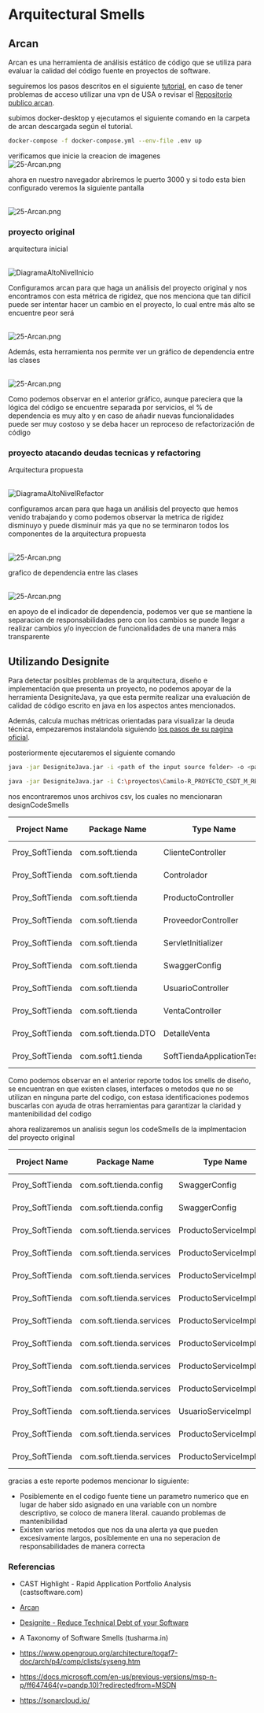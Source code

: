 
# Arquitectural Smells



## Arcan

Arcan es una herramienta de análisis estático de código que se utiliza para evaluar la calidad del código fuente en proyectos de software. 

seguiremos los pasos descritos en el siguiente [tutorial](https://docs.arcan.tech/2.9.0/get_started/), en caso de tener problemas de acceso utilizar una vpn de USA o revisar el [Repositorio publico  arcan](https://github.com/Arcan-Tech/arcan-trial/tree/main).

subimos docker-desktop y ejecutamos el siguiente comando en la carpeta de arcan descargada según el tutorial.


```bash
docker-compose -f docker-compose.yml --env-file .env up
```

verificamos que inicie la creacion de imagenes
<br/>
<img src="images/26-Arcan-0.png" alt="25-Arcan.png" style="max-width: 80%;max-width: 80%;">
<br/>

ahora en nuestro navegador abriremos le puerto 3000 y si todo esta bien configurado veremos la siguiente pantalla

<br/>
<img src="images/26-Arcan-1.png" alt="25-Arcan.png" style="max-width: 80%;max-width: 80%;">
<br/>

### proyecto original

arquitectura inicial

<br/>
<img src="images/00-DiagramaAltoNivelInicio.png" alt="DiagramaAltoNivelInicio" style="max-width: 80%;max-width: 80%;">
<br/>

Configuramos arcan para que haga un análisis del  proyecto original y nos encontramos con esta métrica de rigidez, que nos menciona que tan difícil puede ser intentar hacer un cambio en el proyecto, lo cual entre más alto se encuentre peor será

<br/>
<img src="images/26-Arcan-2.png" alt="25-Arcan.png" style="max-width: 80%;max-width: 80%;">
<br/>

Además, esta herramienta nos permite ver un gráfico de dependencia entre las clases



<br/>
<img src="images/26-Arcan-3.png" alt="25-Arcan.png" style="max-width: 80%;max-width: 80%;">
<br/>

Como podemos observar en el anterior gráfico, aunque pareciera que la lógica del código se encuentre separada por servicios, el % de dependencia es muy alto y en caso de añadir nuevas funcionalidades puede ser muy costoso y se deba hacer un reproceso de refactorización de código

### proyecto atacando deudas tecnicas y refactoring 

Arquitectura propuesta

<br/>
<img src="images/01-DiagramaAltoNivelRefactor.png" alt="DiagramaAltoNivelRefactor" style="max-width: 80%;max-width: 80%;">
<br/>

configuramos arcan para que haga un análisis del  proyecto que hemos venido trabajando y como podemos observar la metrica de rigidez disminuyo y puede disminuir más ya que no se terminaron todos los componentes de la arquitectura propuesta

<br/>
<img src="images/26-Arcan-4.png" alt="25-Arcan.png" style="max-width: 80%;max-width: 80%;">
<br/>

grafico de dependencia entre las clases

<br/>
<img src="images/26-Arcan-5.png" alt="25-Arcan.png" style="max-width: 80%;max-width: 80%;">
<br/>

en apoyo de el indicador de dependencia, podemos ver que se mantiene la separacion de responsabilidades pero con los cambios se puede llegar a realizar cambios y/o inyeccion de funcionalidades de una manera más transparente

## Utilizando Designite 

Para detectar posibles problemas de la arquitectura, diseño e implementación que presenta un proyecto, no podemos apoyar de la herramienta DesigniteJava, ya que esta permite realizar una evaluación de calidad de código escrito en java en los aspectos antes mencionados. 

Además,  calcula muchas métricas orientadas para visualizar la deuda técnica, empezaremos instalandola siguiendo [los pasos de su pagina oficial](https://www.designite-tools.com/docs/getting_started.html).

posteriormente ejecutaremos el siguiente comando

```bash
java -jar DesigniteJava.jar -i <path of the input source folder> -o <path of the output folder>

java -jar DesigniteJava.jar -i C:\proyectos\Camilo-R_PROYECTO_CSDT_M_REFACTOR-\Proy_SoftTienda\src -o C:\proyectos\Camilo-R_PROYECTO_CSDT_M_REFACTOR-\report_designite
```


nos encontraremos unos archivos csv, los cuales no mencionaran designCodeSmells 

| Project Name   | Package Name    | Type Name             | Code Smell           |
|----------------|-----------------|-----------------------|----------------------|
| Proy_SoftTienda | com.soft.tienda | ClienteController     | Unutilized Abstraction |
| Proy_SoftTienda | com.soft.tienda | Controlador           | Unutilized Abstraction |
| Proy_SoftTienda | com.soft.tienda | ProductoController    | Unutilized Abstraction |
| Proy_SoftTienda | com.soft.tienda | ProveedorController   | Unutilized Abstraction |
| Proy_SoftTienda | com.soft.tienda | ServletInitializer    | Unutilized Abstraction |
| Proy_SoftTienda | com.soft.tienda | SwaggerConfig         | Unutilized Abstraction |
| Proy_SoftTienda | com.soft.tienda | UsuarioController     | Unutilized Abstraction |
| Proy_SoftTienda | com.soft.tienda | VentaController       | Unutilized Abstraction |
| Proy_SoftTienda | com.soft.tienda.DTO | DetalleVenta     | Unutilized Abstraction |
| Proy_SoftTienda | com.soft1.tienda | SoftTiendaApplicationTests | Unutilized Abstraction |

Como podemos observar en el anterior reporte todos los smells de diseño, se encuentran en que existen clases, interfaces o metodos que no se utilizan en ninguna parte del codigo, con estasa identificaciones podemos buscarlas con ayuda de otras herramientas para garantizar la claridad y mantenibilidad del codigo

ahora realizaremos un analisis segun los codeSmells de la implmentacion del proyecto original

| Project Name   | Package Name              | Type Name          | Method Name               | Code Smell     |
|----------------|---------------------------|--------------------|---------------------------|----------------|
| Proy_SoftTienda | com.soft.tienda.config   | SwaggerConfig      | apiDocket                 | Long Statement |
| Proy_SoftTienda | com.soft.tienda.config   | SwaggerConfig      | getApiInfo                | Long Statement |
| Proy_SoftTienda | com.soft.tienda.services | ProductoServiceImpl | findAll                   | Long Statement |
| Proy_SoftTienda | com.soft.tienda.services | ProductoServiceImpl | findById                  | Long Statement |
| Proy_SoftTienda | com.soft.tienda.services | ProductoServiceImpl | findById                  | Long Statement |
| Proy_SoftTienda | com.soft.tienda.services | ProductoServiceImpl | addProduct                | Long Statement |
| Proy_SoftTienda | com.soft.tienda.services | ProductoServiceImpl | deleteById                | Long Statement |
| Proy_SoftTienda | com.soft.tienda.services | ProductoServiceImpl | deleteById                | Long Statement |
| Proy_SoftTienda | com.soft.tienda.services | ProductoServiceImpl | updateProduct             | Long Statement |
| Proy_SoftTienda | com.soft.tienda.services | ProductoServiceImpl | updateProduct             | Long Statement |
| Proy_SoftTienda | com.soft.tienda.services | UsuarioServiceImpl  | consultarUsuarioPorCorreoElectronico | Long Statement |
| Proy_SoftTienda | com.soft.tienda.services | ProductoServiceImplTest | testUpdateProductSuccess | Magic Number   |
| Proy_SoftTienda | com.soft.tienda.services | ProductoServiceImplTest | testUpdateProductFailure | Magic Number   |

gracias a este reporte podemos mencionar lo siguiente:

- Posiblemente en el codigo fuente tiene un parametro numerico que en lugar de haber sido asignado en una variable con un nombre descriptivo, se coloco de manera literal. cauando problemas de mantenibilidad 
- Existen varios metodos que nos da una alerta ya que pueden excesivamente largos, posiblemente en una no seperacion de responsabilidades de manera correcta

### Referencias 

- CAST Highlight - Rapid Application Portfolio Analysis (castsoftware.com)
- [Arcan](https://docs.arcan.tech/2.9.0/installation/)
- [Designite - Reduce Technical Debt of your Software](https://www.designite-tools.com/docs/getting_started.html)

- A Taxonomy of Software Smells (tusharma.in)

- https://www.opengroup.org/architecture/togaf7-doc/arch/p4/comp/clists/syseng.htm
- https://docs.microsoft.com/en-us/previous-versions/msp-n-p/ff647464(v=pandp.10)?redirectedfrom=MSDN
- https://sonarcloud.io/